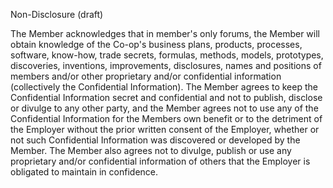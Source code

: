 Non-Disclosure (draft)

The Member acknowledges that in member's only forums, the Member will obtain knowledge of the Co-op's business plans, products, processes, software, know-how, trade secrets, formulas, methods, models, prototypes, discoveries, inventions, improvements, disclosures, names and positions of members and/or other proprietary and/or confidential information (collectively the Confidential Information). The Member agrees to keep the Confidential Information secret and confidential and not to publish, disclose or divulge to any other party, and the Member agrees not to use any of the Confidential Information for the Members own benefit or to the detriment of the Employer without the prior written consent of the Employer, whether or not such Confidential Information was discovered or developed by the Member. The Member also agrees not to divulge, publish or use any proprietary and/or confidential information of others that the Employer is obligated to maintain in confidence.
